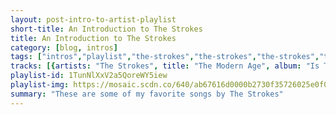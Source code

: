 ```yaml
---
layout: post-intro-to-artist-playlist
short-title: An Introduction to The Strokes
title: An Introduction to The Strokes
category: [blog, intros]
tags: ["intros","playlist","the-strokes","the-strokes","the-strokes","the-strokes","the-strokes","the-strokes","the-strokes","the-strokes","the-strokes","the-strokes","the-strokes","the-strokes","the-strokes","the-strokes","the-strokes","the-strokes","the-strokes","the-strokes","the-strokes","the-strokes","the-strokes","the-strokes","the-strokes","the-strokes","the-strokes","the-strokes","the-strokes","julian-casablancas","julian-casablancas"]
tracks: [{artists: "The Strokes", title: "The Modern Age", album: "Is This It"},{artists: "The Strokes", title: "Soma", album: "Is This It"},{artists: "The Strokes", title: "Barely Legal", album: "Is This It"},{artists: "The Strokes", title: "Someday", album: "Is This It"},{artists: "The Strokes", title: "Last Nite", album: "Is This It"},{artists: "The Strokes", title: "Hard To Explain", album: "Is This It"},{artists: "The Strokes", title: "When It Started", album: "Is This It"},{artists: "The Strokes", title: "Trying Your Luck", album: "Is This It"},{artists: "The Strokes", title: "Take It Or Leave It", album: "Is This It"},{artists: "The Strokes", title: "Reptilia", album: "Room On Fire"},{artists: "The Strokes", title: "12:51", album: "Room On Fire"},{artists: "The Strokes", title: "Between Love & Hate", album: "Room On Fire"},{artists: "The Strokes", title: "Under Control", album: "Room On Fire"},{artists: "The Strokes", title: "The End Has No End", album: "Room On Fire"},{artists: "The Strokes", title: "I Can't Win", album: "Room On Fire"},{artists: "The Strokes", title: "Juicebox", album: "First Impressions Of Earth"},{artists: "The Strokes", title: "Heart In a Cage", album: "First Impressions Of Earth"},{artists: "The Strokes", title: "Razorblade", album: "First Impressions Of Earth"},{artists: "The Strokes", title: "Under Cover of Darkness", album: "Angles"},{artists: "The Strokes", title: "Taken for a Fool", album: "Angles"},{artists: "The Strokes", title: "Gratisfaction", album: "Angles"},{artists: "The Strokes", title: "Metabolism", album: "Angles"},{artists: "The Strokes", title: "The Adults Are Talking", album: "The New Abnormal"},{artists: "The Strokes", title: "Bad Decisions", album: "The New Abnormal"},{artists: "The Strokes", title: "Brooklyn Bridge To Chorus", album: "The New Abnormal"},{artists: "The Strokes", title: "At The Door", album: "The New Abnormal"},{artists: "The Strokes", title: "Why Are Sundays So Depressing", album: "The New Abnormal"},{artists: "Julian Casablancas", title: "Out of the Blue", album: "Phrazes For The Young"},{artists: "Julian Casablancas", title: "11th Dimension", album: "Phrazes For The Young"}]
playlist-id: 1TunNlXxV2a5QoreWY5iew
playlist-img: https://mosaic.scdn.co/640/ab67616d0000b2730f35726025e0f025da4c688fab67616d0000b27313f2466b83507515291acce4ab67616d0000b273397d02cfe1aab2923f9d1697ab67616d0000b2736898a982ff3c6049ba52586c
summary: "These are some of my favorite songs by The Strokes"
---
```

